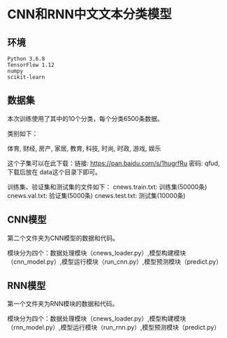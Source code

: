 # CNN和RNN中文文本分类模型

## 环境

    Python 3.6.8
    TensorFlow 1.12
    numpy
    scikit-learn

## 数据集

本次训练使用了其中的10个分类，每个分类6500条数据。

类别如下：

体育, 财经, 房产, 家居, 教育, 科技, 时尚, 时政, 游戏, 娱乐

这个子集可以在此下载：链接: https://pan.baidu.com/s/1hugrfRu 密码: qfud, 下载后放在 data这个目录下即可。

训练集、验证集和测试集的文件如下：
    cnews.train.txt: 训练集(50000条)
    cnews.val.txt: 验证集(5000条)
    cnews.test.txt: 测试集(10000条)
    
## CNN模型

第二个文件夹为CNN模型的数据和代码。

模块分为四个：数据处理模块（cnews_loader.py）,模型构建模块（cnn_model.py）,模型运行模块（run_cnn.py）,模型预测模块（predict.py）

## RNN模型

第一个文件夹为RNN模块的数据和代码。

模块分为四个：数据处理模块（cnews_loader.py）,模型构建模块（rnn_model.py）,模型运行模块（run_rnn.py）,模型预测模块（predict.py）
